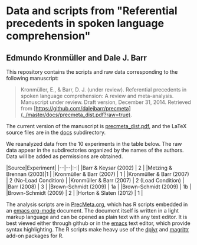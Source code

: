 # Data and scripts from "Referential precedents in spoken language comprehension"
## Edmundo Kronmüller and Dale J. Barr

This repository contains the scripts and raw data corresponding to the following manuscript:

> Kronmüller, E., & Barr, D. J. (under review).  Referential precedents in spoken language comprehension: A review and meta-analysis.  Manuscript under review.  Draft version, December 31, 2014.  Retrieved from [https://github.com/dalejbarr/precmeta](../master/docs/precmeta_dist.pdf?raw=true).

The current version of the manuscript is [precmeta_dist.pdf](../master/docs/precmeta_dist.pdf?raw=true), and the LaTeX source files are in the [docs](../master/docs) subdirectory.

We reanalyzed data from the 10 experiments in the table below.  The raw data appear in the subdirectories organized by the names of the authors.  Data will be added as permissions are obtained.

|Source|Experiment| 
|--|--|:-:|
|Barr & Keysar (2002) | 2 |
|Metzing & Brennan (2003)|1 |
|Kronmüller & Barr (2007) | 1 |
|Kronmüller & Barr (2007) | 2 (No-Load Condition) |
|Kronmüller & Barr (2007) | 2 (Load Condition) |
|Barr (2008) | 3 |
|Brown-Schmidt (2009) | 1a |
|Brown-Schmidt (2009) | 1b |
|Brown-Schmidt (2009) | 2 |
|Horton & Slaten (2012) | 1 |

The analysis scripts are in [PrecMeta.org](../master/PrecMeta.org), which has R scripts embedded in an [emacs org-mode](http://orgmode.org) document.  The document itself is written in a light markup language and can be opened as plain text with any text editor.  It is best viewed either through github or in the [emacs](http://www.gnu.org/software/emacs) text editor, which provide syntax highlighting.  The R scripts make heavy use of the [dplyr](https://github.com/hadley/dplyr) and [magrittr](https://github.com/smbache/magrittr) add-on packages for R.
